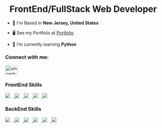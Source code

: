 <h1 align="center">FrontEnd/FullStack Web Developer</h1>


- 📍 I'm Based in **New Jersey, United States**

- 🖥️ See my Portfolio at [Portfolio](https://www.cenzo.dev)

- 💭 I’m currently learning **Python**

<h3 align="left">Connect with me:</h3>
<p align="left">
<a href="https://linkedin.com/in/vincent-galante-14b4a7126" target="blank"><img align="center" src="https://raw.githubusercontent.com/rahuldkjain/github-profile-readme-generator/master/src/images/icons/Social/linked-in-alt.svg" alt="vincent-galante-14b4a7126" height="30" width="40" /></a>
</p>

<h3 align="left">FrontEnd Skills</h3>
<p align="left">
  <a href="https://skillicons.dev">
    <img src="https://skillicons.dev/icons?i=html,css" style="margin-right: 10px;" />
    <img src="https://skillicons.dev/icons?i=js" style="margin-right: 10px;" />
    <img src="https://skillicons.dev/icons?i=react,next" style="margin-right: 10px;" />
    <img src="https://skillicons.dev/icons?i=tailwind" style="margin-right: 10px;" />
    <img src="https://skillicons.dev/icons?i=figma" />
  </a>
</p>

<h3 align="left">BackEnd Skills</h3>
<p align="left">
  <a href="https://skillicons.dev">
    <img src="https://skillicons.dev/icons?i=express" style="margin-right: 10px;" />
    <img src="https://skillicons.dev/icons?i=py" style="margin-right: 10px;" />
    <img src="https://skillicons.dev/icons?i=nodejs" style="margin-right: 10px;" />
    <img src="https://skillicons.dev/icons?i=postgres" style="margin-right: 10px;" />
    <img src="https://skillicons.dev/icons?i=mongodb" style="margin-right: 10px;" />
    <img src="https://skillicons.dev/icons?i=graphql" />
  </a>
</p>
